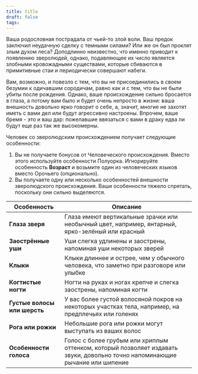 ```yaml
---
title: title
draft: false
tags:
---
```

Ваша родословная пострадала от чьей-то злой воли. Ваш предок заключил неудачную сделку с темными силами? Или же он был проклят злым духом леса? Доподлинно неизвестно, что именно приводит к появлению зверолюдей, однако, подавляющее их число является злобными кровожадными существами, которые сбиваются в примитивные стаи и периодически совершают набеги.

Вам, возможно, и повезло с тем, что вы не присоединились в своем безумии к одичавшим сородичам, равно как и с тем, что вы не были убиты после рождения. Однако, ваше происхождение сильно бросается в глаза, а потому вам было и будет очень непросто в жизни: ваша внешность довольно ярко говорит о себе, а, значит, многие не захотят иметь с вами дел или будут агрессивно настроены. Впрочем, ваше бремя - это и ваш дар: пожелавшие ввязаться с вами в драку едва ли будут еще раз так же высокомерны.

Человек со зверолюдским происхождением получает следующие особенности:
1. Вы не получаете бонусов от Человеческого происхождения. Вместо этого используйте особенности Полуорка. Игнорируйте особенность **Возраст** и возьмите один из человеческих языков вместо Орочьего (опционально).
2. Вы получаете одну или несколько особенностей внешности зверолюдского  происхождения. Ваши особенности тяжело спрятать, поскольку они сильно выделяются.

| Особенность                  | Описание                                                                                                                     |
| ---------------------------- | ---------------------------------------------------------------------------------------------------------------------------- |
| **Глаза зверя**              | Глаза имеют вертикальные зрачки или необычный цвет, например, янтарный, ярко-зелёный или красный                             |
| **Заострённые уши**          | Уши слегка удлинены и заострены, напоминая уши некоторых зверей                                                              |
| **Клыки**                    | Клыки длиннее и острее, чем у обычного человека, что заметно при разговоре или улыбке                                        |
| **Когтистые ногти**          | Ногти на руках и ногах крепче и слегка заострены, напоминая когти                                                            |
| **Густые волосы или шерсть** | У вас более густой волосяной покров на некоторых участках тела, например, на предплечьях или голенях                         |
| **Рога или рожки**           | Небольшие рога или рожки могут выступать из ваших волос                                                                      |
| **Особенности голоса**       | Голос с более грубым или хриплым оттенком, который позволяет издавать звуки, довольно точно напоминающие рычание или шипение |
